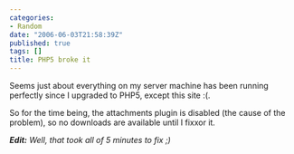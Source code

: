 ```yaml
---
categories:
- Random
date: "2006-06-03T21:58:39Z"
published: true
tags: []
title: PHP5 broke it
---
```


Seems just about everything on my server machine has been running
perfectly since I upgraded to PHP5, except this site :(.

So for the time being, the attachments plugin is disabled (the cause of
the problem), so no downloads are available until I fixxor it.

***Edit:** Well, that took all of 5 minutes to fix ;)*
